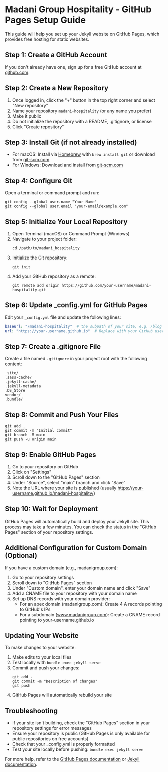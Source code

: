 # Madani Group Hospitality - GitHub Pages Setup Guide

This guide will help you set up your Jekyll website on GitHub Pages, which provides free hosting for static websites.

## Step 1: Create a GitHub Account

If you don't already have one, sign up for a free GitHub account at [github.com](https://github.com).

## Step 2: Create a New Repository

1. Once logged in, click the "+" button in the top right corner and select "New repository"
2. Name your repository `madani-hospitality` (or any name you prefer)
3. Make it public
4. Do not initialize the repository with a README, .gitignore, or license
5. Click "Create repository"

## Step 3: Install Git (if not already installed)

- For macOS: Install via [Homebrew](https://brew.sh/) with `brew install git` or download from [git-scm.com](https://git-scm.com/)
- For Windows: Download and install from [git-scm.com](https://git-scm.com/)

## Step 4: Configure Git

Open a terminal or command prompt and run:

```
git config --global user.name "Your Name"
git config --global user.email "your-email@example.com"
```

## Step 5: Initialize Your Local Repository

1. Open Terminal (macOS) or Command Prompt (Windows)
2. Navigate to your project folder:
   ```
   cd /path/to/madani_hospitality
   ```
3. Initialize the Git repository:
   ```
   git init
   ```
4. Add your GitHub repository as a remote:
   ```
   git remote add origin https://github.com/your-username/madani-hospitality.git
   ```

## Step 6: Update _config.yml for GitHub Pages

Edit your `_config.yml` file and update the following lines:

```yaml
baseurl: "/madani-hospitality"  # the subpath of your site, e.g. /blog
url: "https://your-username.github.io"  # Replace with your GitHub username
```

## Step 7: Create a .gitignore File

Create a file named `.gitignore` in your project root with the following content:

```
_site/
.sass-cache/
.jekyll-cache/
.jekyll-metadata
.DS_Store
vendor/
.bundle/
```

## Step 8: Commit and Push Your Files

```
git add .
git commit -m "Initial commit"
git branch -M main
git push -u origin main
```

## Step 9: Enable GitHub Pages

1. Go to your repository on GitHub
2. Click on "Settings"
3. Scroll down to the "GitHub Pages" section
4. Under "Source", select "main" branch and click "Save"
5. Note the URL where your site is published (usually https://your-username.github.io/madani-hospitality/)

## Step 10: Wait for Deployment

GitHub Pages will automatically build and deploy your Jekyll site. This process may take a few minutes. You can check the status in the "GitHub Pages" section of your repository settings.

## Additional Configuration for Custom Domain (Optional)

If you have a custom domain (e.g., madanigroup.com):

1. Go to your repository settings
2. Scroll down to "GitHub Pages" section
3. Under "Custom domain", enter your domain name and click "Save"
4. Add a CNAME file to your repository with your domain name
5. Set up DNS records with your domain provider:
   - For an apex domain (madanigroup.com): Create 4 A records pointing to GitHub's IPs
   - For a subdomain (www.madanigroup.com): Create a CNAME record pointing to your-username.github.io

## Updating Your Website

To make changes to your website:

1. Make edits to your local files
2. Test locally with `bundle exec jekyll serve`
3. Commit and push your changes:
   ```
   git add .
   git commit -m "Description of changes"
   git push
   ```
4. GitHub Pages will automatically rebuild your site

## Troubleshooting

- If your site isn't building, check the "GitHub Pages" section in your repository settings for error messages
- Ensure your repository is public (GitHub Pages is only available for public repositories on free accounts)
- Check that your _config.yml is properly formatted
- Test your site locally before pushing: `bundle exec jekyll serve`

For more help, refer to the [GitHub Pages documentation](https://docs.github.com/en/pages) or [Jekyll documentation](https://jekyllrb.com/docs/). 
